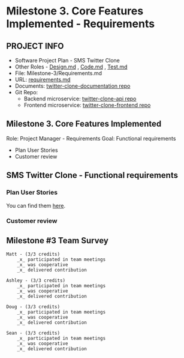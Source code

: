 # Milestone 3. Core Features Implemented - Requirements
## PROJECT INFO
- Software Project Plan - SMS Twitter Clone
- Other Roles - [Design.md](Design.md) , 
                [Code.md](Code.md) , 
                [Test.md](Test.md)
- File: Milestone-3/Requirements.md
- URL: [requirements.md](https://github.com/Twitter-Clone/twitter-clone-documentation/blob/master/milestone-3/Requirements.md)
- Documents: [twitter-clone-documentation repo](https://github.com/Twitter-Clone/twitter-clone-documentation)
- Git Repo: 
    - Backend microservice: [twitter-clone-api repo](https://github.com/Twitter-Clone/twitter-clone-api)  
    - Frontend microservice: [twitter-clone-frontend repo](https://github.com/Twitter-Clone/twitter-clone-frontend) 

## Milestone 3. Core Features Implemented
Role: Project Manager - Requirements
Goal: Functional requirements
- Plan User Stories
- Customer review
 
## SMS Twitter Clone - Functional requirements
### Plan User Stories
You can find them [here](https://github.com/Twitter-Clone/twitter-clone-documentation/blob/master/UserStories.md).

### Customer review

## Milestone #3 Team Survey
```
Matt - (3/3 credits)
    _x_ participated in team meetings
    _x_ was cooperative
    _x_ delivered contribution
    
Ashley - (3/3 credits)
    _x_ participated in team meetings
    _x_ was cooperative
    _x_ delivered contribution
    
Doug - (3/3 credits)
    _x_ participated in team meetings
    _x_ was cooperative
    _x_ delivered contribution

Sean - (3/3 credits)
    _x_ participated in team meetings
    _x_ was cooperative
    _x_ delivered contribution
``` 

